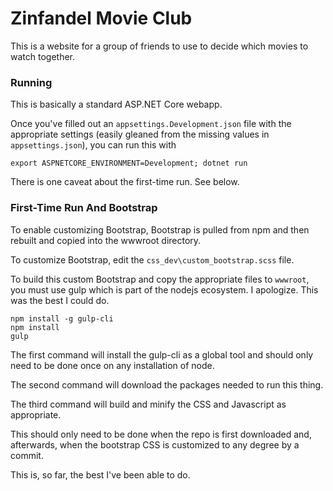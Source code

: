 # Zinfandel Movie Club

This is a website for a group of friends to use to decide which movies to watch together. 

### Running

This is basically a standard ASP.NET Core webapp. 

Once you've filled out an `appsettings.Development.json` file with the appropriate settings (easily gleaned from the missing values in `appsettings.json`), you can run this with 

```
export ASPNETCORE_ENVIRONMENT=Development; dotnet run
```

There is one caveat about the first-time run. See below. 

### First-Time Run And Bootstrap

To enable customizing Bootstrap, Bootstrap is pulled from npm and then rebuilt and copied into the wwwroot directory.  

To customize Bootstrap, edit the `css_dev\custom_bootstrap.scss` file.

To build this custom Bootstrap and copy the appropriate files to `wwwroot`, you must use gulp which is part of the nodejs ecosystem. I apologize. This was the best I could do. 

```
npm install -g gulp-cli
npm install
gulp
```

The first command will install the gulp-cli as a global tool and should only need to be done once on any installation of node. 

The second command will download the packages needed to run this thing.

The third command will build and minify the CSS and Javascript as appropriate. 

This should only need to be done when the repo is first downloaded and, afterwards, when the bootstrap CSS is customized to any degree by a commit. 

This is, so far, the best I've been able to do. 